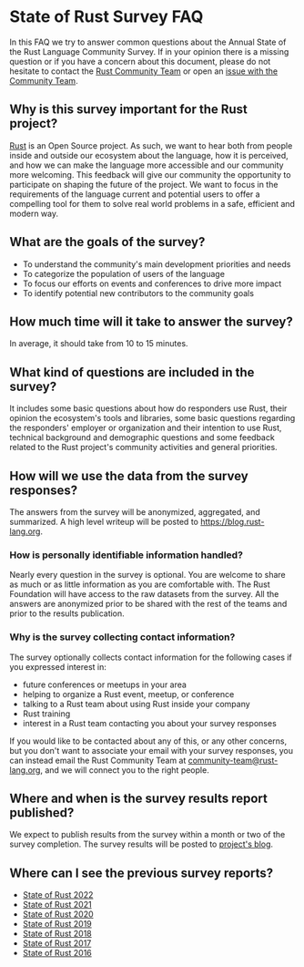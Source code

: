 # State of Rust Survey FAQ

In this FAQ we try to answer common questions about the Annual State of the Rust Language Community Survey. If in your opinion there is a missing question or if you have a concern about this document, please do not hesitate to contact the [Rust Community Team](mailto:community-team@rust-lang.org) or open an [issue with the Community Team](https://github.com/rust-community/team/issues).

## Why is this survey important for the Rust project?

[Rust](https://rust-lang.org) is an Open Source project. As such, we want to hear both from people inside and outside our ecosystem about the language, how it is perceived, and how we can make the language more accessible and our community more welcoming. This feedback will give our community the opportunity to participate on shaping the future of the project. We want to focus in the requirements of the language current and potential users to offer a compelling tool for them to solve real world problems in a safe, efficient and modern way.

## What are the goals of the survey?

- To understand the community's main development priorities and needs
- To categorize the population of users of the language
- To focus our efforts on events and conferences to drive more impact
- To identify potential new contributors to the community goals

## How much time will it take to answer the survey?

In average, it should take from 10 to 15 minutes.

## What kind of questions are included in the survey?

It includes some basic questions about how do responders use Rust, their opinion the ecosystem's tools and libraries, some basic questions regarding the responders' employer or organization and their intention to use Rust, technical background and demographic questions and some feedback related to the Rust project's community activities and general priorities.

## How will we use the data from the survey responses?

The answers from the survey will be anonymized, aggregated, and summarized. A high level writeup will be posted to https://blog.rust-lang.org.

### How is personally identifiable information handled?

Nearly every question in the survey is optional. You are welcome to share as much or as little information as you are comfortable with. The Rust Foundation will have access to the raw datasets from the survey. All the answers are anonymized prior to be shared with the rest of the teams and prior to the results publication.

### Why is the survey collecting contact information?

The survey optionally collects contact information for the following cases if you expressed interest in:

- future conferences or meetups in your area
- helping to organize a Rust event, meetup, or conference
- talking to a Rust team about using Rust inside your company
- Rust training
- interest in a Rust team contacting you about your survey responses

If you would like to be contacted about any of this, or any other concerns, but you don't want to associate your email with your survey responses, you can instead email the Rust Community Team at community-team@rust-lang.org, and we will connect you to the right people.

## Where and when is the survey results report published?

We expect to publish results from the survey within a month or two of the survey completion. The survey results will be posted to [project's blog](https://blog.rust-lang.org).

## Where can I see the previous survey reports?

- [State of Rust 2022](https://blog.rust-lang.org/2023/08/07/Rust-Survey-2023-Results.html)
- [State of Rust 2021](https://blog.rust-lang.org/2022/02/15/Rust-Survey-2021.html)
- [State of Rust 2020](https://blog.rust-lang.org/2020/12/16/rust-survey-2020.html)
- [State of Rust 2019](https://blog.rust-lang.org/2020/04/17/Rust-survey-2019.html)
- [State of Rust 2018](https://blog.rust-lang.org/2018/11/27/Rust-survey-2018.html)
- [State of Rust 2017](https://blog.rust-lang.org/2017/09/05/Rust-2017-Survey-Results.html)
- [State of Rust 2016](https://blog.rust-lang.org/2016/06/30/State-of-Rust-Survey-2016.html)
